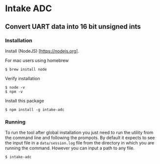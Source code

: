 # Intake ADC
## Convert UART data into 16 bit unsigned ints
### Installation
Install (NodeJS) [https://nodejs.org].

For mac users using homebrew
```
$ brew install node
```

Verify installation
```
$ node -v
$ npm -v
```

Install this package
```
$ npm install -g intake-adc
```

### Running
To run the tool after global installation you just need to run the utility from the command line and following the prompots. By default it expects to see the input file in a `data/session.log` file from the directory in which you are running the command. However you can input a path to any file.
```
$ intake-adc
```
